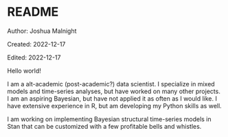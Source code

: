# README

Author: Joshua Malnight

Created: 2022-12-17

Edited:  2022-12-17

Hello world!

I am a alt-academic (post-academic?) data scientist. I specialize in mixed models and time-series analyses, but have worked on many other projects. I am an aspiring Bayesian, but have not applied it as often as I would like. I have extensive experience in R, but am developing my Python skills as well. 

I am working on implementing Bayesian structural time-series models in Stan that can be customized with a few profitable bells and whistles. 

<!---
josh-malnight/josh-malnight is a ✨ special ✨ repository because its `README.md` (this file) appears on your GitHub profile.
You can click the Preview link to take a look at your changes.
--->
